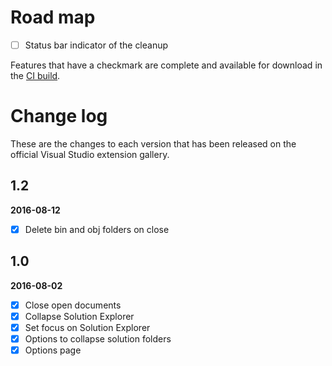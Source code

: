 # Road map

- [ ] Status bar indicator of the cleanup

Features that have a checkmark are complete and available for
download in the
[CI build](http://vsixgallery.com/extension/55640f47-34bc-436b-8820-e7f64fbb31fc/).

# Change log

These are the changes to each version that has been released
on the official Visual Studio extension gallery.

## 1.2

**2016-08-12**

- [x] Delete bin and obj folders on close

## 1.0

**2016-08-02**

- [x] Close open documents
- [x] Collapse Solution Explorer
- [x] Set focus on Solution Explorer
- [x] Options to collapse solution folders
- [x] Options page